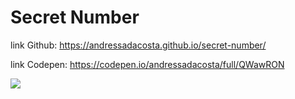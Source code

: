 # Secret Number


link Github: https://andressadacosta.github.io/secret-number/

link Codepen: https://codepen.io/andressadacosta/full/QWawRON

<img src="https://github.com/AndressaDaCosta/secret-number/blob/main/img/Captura%20de%20Tela%202022-04-01%20a%CC%80s%2018.25.11.png?raw=true">
